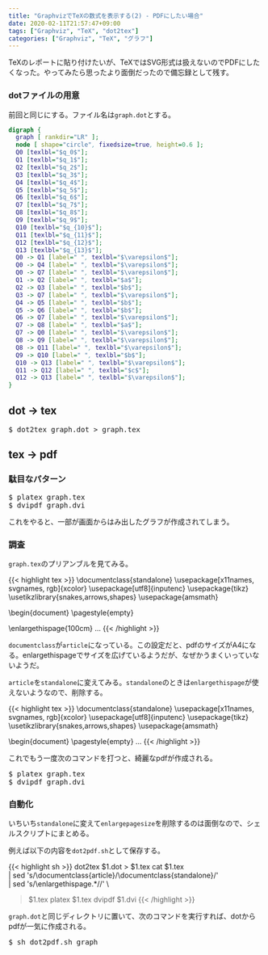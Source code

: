```yaml
---
title: "GraphvizでTeXの数式を表示する(2) - PDFにしたい場合"
date: 2020-02-11T21:57:47+09:00
tags: ["Graphviz", "TeX", "dot2tex"]
categories: ["Graphviz", "TeX", "グラフ"]
---
```


TeXのレポートに貼り付けたいが、TeXではSVG形式は扱えないのでPDFにしたくなった。やってみたら思ったより面倒だったので備忘録として残す。

### dotファイルの用意

前回と同じにする。ファイル名は`graph.dot`とする。

```dot
digraph {
  graph [ rankdir="LR" ];
  node [ shape="circle", fixedsize=true, height=0.6 ];
  Q0 [texlbl="$q_0$"];
  Q1 [texlbl="$q_1$"];
  Q2 [texlbl="$q_2$"];
  Q3 [texlbl="$q_3$"];
  Q4 [texlbl="$q_4$"];
  Q5 [texlbl="$q_5$"];
  Q6 [texlbl="$q_6$"];
  Q7 [texlbl="$q_7$"];
  Q8 [texlbl="$q_8$"];
  Q9 [texlbl="$q_9$"];
  Q10 [texlbl="$q_{10}$"];
  Q11 [texlbl="$q_{11}$"];
  Q12 [texlbl="$q_{12}$"];
  Q13 [texlbl="$q_{13}$"];
  Q0 -> Q1 [label=" ", texlbl="$\varepsilon$"];
  Q0 -> Q4 [label=" ", texlbl="$\varepsilon$"];
  Q0 -> Q7 [label=" ", texlbl="$\varepsilon$"];
  Q1 -> Q2 [label=" ", texlbl="$a$"];
  Q2 -> Q3 [label=" ", texlbl="$b$"];
  Q3 -> Q7 [label=" ", texlbl="$\varepsilon$"];
  Q4 -> Q5 [label=" ", texlbl="$b$"];
  Q5 -> Q6 [label=" ", texlbl="$b$"];
  Q6 -> Q7 [label=" ", texlbl="$\varepsilon$"];
  Q7 -> Q8 [label=" ", texlbl="$a$"];
  Q7 -> Q0 [label=" ", texlbl="$\varepsilon$"];
  Q8 -> Q9 [label=" ", texlbl="$\varepsilon$"];
  Q8 -> Q11 [label=" ", texlbl="$\varepsilon$"];
  Q9 -> Q10 [label=" ", texlbl="$b$"];
  Q10 -> Q13 [label=" ", texlbl="$\varepsilon$"];
  Q11 -> Q12 [label=" ", texlbl="$c$"];
  Q12 -> Q13 [label=" ", texlbl="$\varepsilon$"];
}
```

## dot &rarr; tex

<pre class="cui">
$ dot2tex graph.dot > graph.tex
</pre>

## tex &rarr; pdf

### 駄目なパターン

<pre class="cui">
$ platex graph.tex
$ dvipdf graph.dvi
</pre>

これをやると、一部が画面からはみ出したグラフが作成されてしまう。

### 調査

`graph.tex`のプリアンブルを見てみる。

{{< highlight tex >}}
\documentclass{standalone}
\usepackage[x11names, svgnames, rgb]{xcolor}
\usepackage[utf8]{inputenc}
\usepackage{tikz}
\usetikzlibrary{snakes,arrows,shapes}
\usepackage{amsmath}

\begin{document}
  \pagestyle{empty}

  \enlargethispage{100cm}
  ...
{{< /highlight >}}

`documentclass`が`article`になっている。この設定だと、pdfのサイズがA4になる。enlargethispageでサイズを広げているようだが、なぜかうまくいっていないようだ。

`article`を`standalone`に変えてみる。`standalone`のときは`enlargethispage`が使えないようなので、削除する。

{{< highlight tex >}}
\documentclass{standalone}
\usepackage[x11names, svgnames, rgb]{xcolor}
\usepackage[utf8]{inputenc}
\usepackage{tikz}
\usetikzlibrary{snakes,arrows,shapes}
\usepackage{amsmath}

\begin{document}
  \pagestyle{empty}
  ...
{{< /highlight >}}

これでもう一度次のコマンドを打つと、綺麗なpdfが作成される。

<pre class="cui">
$ platex graph.tex
$ dvipdf graph.dvi
</pre>

### 自動化

いちいち`standalone`に変えて`enlargepagesize`を削除するのは面倒なので、シェルスクリプトにまとめる。

例えば以下の内容を`dot2pdf.sh`として保存する。

{{< highlight sh >}}
dot2tex $1.dot > $1.tex
cat $1.tex\
  | sed 's/\\documentclass{article}/\\documentclass{standalone}/'\
  | sed 's/\\enlargethispage.*//' \
  > $1.tex
platex $1.tex
dvipdf $1.dvi
{{< /highlight >}}

`graph.dot`と同じディレクトリに置いて、次のコマンドを実行すれば、dotからpdfが一気に作成される。

<pre class="cui">
$ sh dot2pdf.sh graph
</pre>
